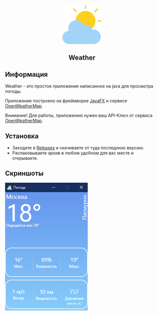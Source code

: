 <div align="center">
<img src="/images/icon.png" width="128" height="128">

## Weather

</div>

## Информация

Weather - это простое приложение написанное на java для просмотра погоды.

Приложение построено на фреймворке [JavaFX](https://openjfx.io/) и сервисе [OpenWeatherMap](https://openweathermap.org/).

Внимание! Для работы, приложению нужен ваш API-Ключ от сервиса [OpenWeatherMap](https://home.openweathermap.org/api_keys).

## Установка

- Заходите в [Releases](https://github.com/arttostog/Java-Weather-App/releases) и скачиваете от туда последнюю версию.
- Распаковываете архив в любом удобном для вас месте и открываете.

## Скриншоты

<img src="/images/img.png">